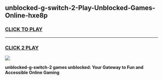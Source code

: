 
## unblocked-g-switch-2-Play-Unblocked-Games-Online-hxe8p
<h3>
<a href="https://premium76.site?title=unblocked-g-switch-2&ref=25A">CLICK TO PLAY</a></h3>
<hr>

<h3>
<a href="https://premium76.site?title=unblocked-g-switch-2&ref=25A">CLICK 2 PLAY</a>
  
</h3>

<a href="https://premium76.site?title=unblocked-g-switch-2&ref=25A"><img src="https://clearcache.store/games.png"></a>


**unblocked-g-switch-2 games unblocked: Your Gateway to Fun and Accessible Online Gaming**
